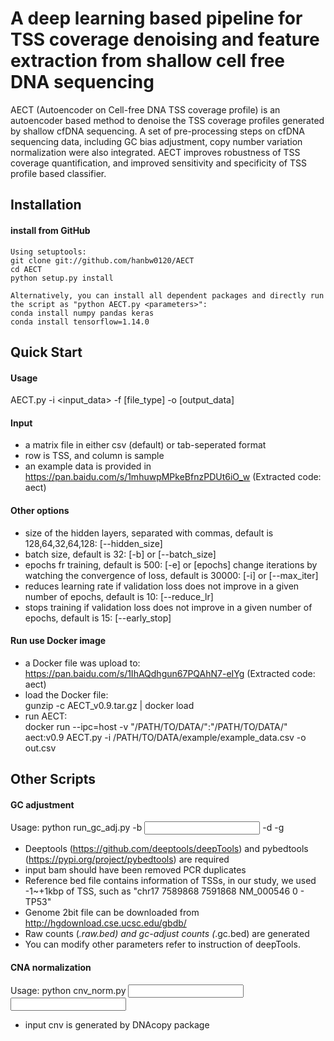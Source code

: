 # A deep learning based pipeline for TSS coverage denoising and feature extraction from shallow cell free DNA sequencing
AECT (Autoencoder on Cell-free DNA TSS coverage profile) is an autoencoder based method to denoise the TSS coverage profiles generated by shallow cfDNA sequencing. 
A set of pre-processing steps on cfDNA sequencing data, including GC bias adjustment, copy number variation normalization were also integrated.
AECT improves robustness of TSS coverage quantification, and improved sensitivity and specificity of TSS profile based classifier.

## Installation  
	
#### install from GitHub
	Using setuptools:
	git clone git://github.com/hanbw0120/AECT
	cd AECT
	python setup.py install
	
	Alternatively, you can install all dependent packages and directly run the script as "python AECT.py <parameters>":
	conda install numpy pandas keras
	conda install tensorflow=1.14.0

## Quick Start

#### Usage
AECT.py -i <input_data> -f [file_type] -o [output_data]

#### Input
* a matrix file in either csv (default) or tab-seperated format
* row is TSS, and column is sample
* an example data is provided in https://pan.baidu.com/s/1mhuwpMPkeBfnzPDUt6iO_w (Extracted code: aect)

#### Other options  
* size of the hidden layers, separated with commas, default is 128,64,32,64,128: [--hidden_size]
* batch size, default is 32: [-b] or [--batch_size]
* epochs fr training, default is 500: [-e] or [epochs]
change iterations by watching the convergence of loss, default is 30000: [-i] or [--max_iter]  
* reduces learning rate if validation loss does not improve in a given number of epochs, default is 10: [--reduce_lr]
* stops training if validation loss does not improve in a given number of epochs, default is 15: [--early_stop]

#### Run use Docker image
* a Docker file was upload to: https://pan.baidu.com/s/1IhAQdhgun67PQAhN7-eIYg (Extracted code: aect)
* load the Docker file: \
	gunzip -c AECT_v0.9.tar.gz | docker load
* run AECT: \
	docker run --ipc=host -v "/PATH/TO/DATA/":"/PATH/TO/DATA/" aect:v0.9 AECT.py -i /PATH/TO/DATA/example/example_data.csv -o out.csv

## Other Scripts

#### GC adjustment
Usage: python run_gc_adj.py -b <input bam> -d <reference bed> -g <genome2bit>

* Deeptools (https://github.com/deeptools/deepTools) and pybedtools (https://pypi.org/project/pybedtools) are required 
* input bam should have been removed PCR duplicates
* Reference bed file contains information of TSSs, in our study, we used -1~+1kbp of TSS, such as "chr17	7589868	7591868	NM_000546	0	-	TP53"
* Genome 2bit file can be downloaded from http://hgdownload.cse.ucsc.edu/gbdb/
* Raw counts (*.raw.bed) and gc-adjust counts (*.gc.bed) are generated
* You can modify other parameters refer to instruction of deepTools.

#### CNA normalization
Usage: python cnv_norm.py <input bed> <input cnv>  
* input cnv is generated by DNAcopy package 
